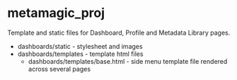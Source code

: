 # metamagic_proj

Template and static files for Dashboard, Profile and Metadata Library pages.

* dashboards/static - stylesheet and images
* dashboards/templates - template html files
  - dashboards/templates/base.html - side menu template file rendered across several pages